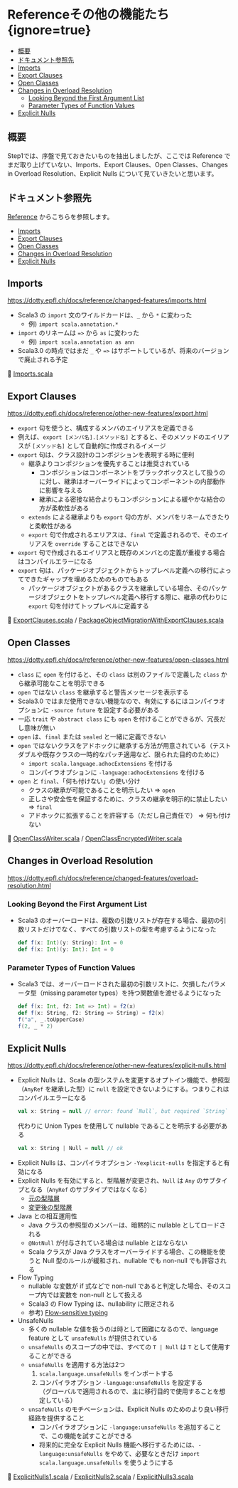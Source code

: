 # Referenceその他の機能たち {ignore=true}

<!-- @import "[TOC]" {cmd="toc" depthFrom=1 depthTo=6 orderedList=false} -->

<!-- code_chunk_output -->

- [概要](#概要)
- [ドキュメント参照先](#ドキュメント参照先)
- [Imports](#imports)
- [Export Clauses](#export-clauses)
- [Open Classes](#open-classes)
- [Changes in Overload Resolution](#changes-in-overload-resolution)
  - [Looking Beyond the First Argument List](#looking-beyond-the-first-argument-list)
  - [Parameter Types of Function Values](#parameter-types-of-function-values)
- [Explicit Nulls](#explicit-nulls)

<!-- /code_chunk_output -->

## 概要

Step1では、序盤で見ておきたいものを抽出しましたが、ここでは Reference でまだ取り上げていない、Imports、Export Clauses、Open Classes、Changes in Overload Resolution、Explicit Nulls について見ていきたいと思います。

## ドキュメント参照先

[Reference](https://dotty.epfl.ch/docs/reference/overview.html) からこちらを参照します。

- [Imports](https://dotty.epfl.ch/docs/reference/changed-features/imports.html)
- [Export Clauses](https://dotty.epfl.ch/docs/reference/other-new-features/export.html)
- [Open Classes](https://dotty.epfl.ch/docs/reference/other-new-features/open-classes.html)
- [Changes in Overload Resolution](https://dotty.epfl.ch/docs/reference/changed-features/overload-resolution.html)
- [Explicit Nulls](https://dotty.epfl.ch/docs/reference/other-new-features/explicit-nulls.html)


## Imports

https://dotty.epfl.ch/docs/reference/changed-features/imports.html

- Scala3 の `import` 文のワイルドカードは、`_` から `*` に変わった
  - 例) `import scala.annotation.*`
- `import` のリネームは `=>` から `as` に変わった
  - 例) `import scala.annotation as ann`
- Scala3.0 の時点ではまだ `_` や `=>` はサポートしているが、将来のバージョンで廃止される予定

:memo: [Imports.scala](/step05/import-export/src/main/scala/com/github/shinharad/gettingStartedWithScala3/Imports.scala)

## Export Clauses

https://dotty.epfl.ch/docs/reference/other-new-features/export.html

- `export` 句を使うと、構成するメンバのエイリアスを定義できる
- 例えば、`export [メンバ名].[メソッド名]` とすると、そのメソッドのエイリアスが `[メソッド名]` として自動的に作成されるイメージ
- `export` 句は、クラス設計のコンポジションを表現する時に便利
  - 継承よりコンポジションを優先することは推奨されている
    - コンポジションはコンポーネントをブラックボックスとして扱うのに対し、継承はオーバーライドによってコンポーネントの内部動作に影響を与える
    - 継承による密接な結合よりもコンポジションによる緩やかな結合の方が柔軟性がある
  - `extends` による継承よりも `export` 句の方が、メンバをリネームできたりと柔軟性がある
  - `export` 句で作成されるエリアスは、`final` で定義されるので、そのエイリアスを `override` することはできない
- `export` 句で作成されるエイリアスと既存のメンバとの定義が重複する場合はコンパイルエラーになる
- `export` 句は、パッケージオブジェクトからトップレベル定義への移行によってできたギャップを埋めるためのものでもある
  - パッケージオブジェクトがあるクラスを継承している場合、そのパッケージオブジェクトをトップレベル定義へ移行する際に、継承の代わりに `export` 句を付けてトップレベルに定義する
  
:memo: [ExportClauses.scala](/step05/import-export/src/main/scala/com/github/shinharad/gettingStartedWithScala3/ExportClauses.scala) / [PackageObjectMigrationWithExportClauses.scala](/step05/import-export/src/main/scala/com/github/shinharad/gettingStartedWithScala3/PackageObjectMigrationWithExportClauses.scala)

## Open Classes

https://dotty.epfl.ch/docs/reference/other-new-features/open-classes.html

- `class` に `open` を付けると、その `class` は別のファイルで定義した `class` から継承可能なことを明示できる
- `open` ではない `class` を継承すると警告メッセージを表示する
- Scala3.0 ではまだ使用できない機能なので、有効にするにはコンパイラオプションに `-source future` を設定する必要がある
- 一応 `trait` や `abstract class` にも `open` を付けることができるが、冗長だし意味が無い
- `open` は、`final` または `sealed` と一緒に定義できない
- `open` ではないクラスをアドホックに継承する方法が用意されている（テストダブルや既存クラスの一時的なパッチ適用など、限られた目的のために）
  - `import scala.language.adhocExtensions` を付ける
  - コンパイラオプションに `-language:adhocExtensions` を付ける
- `open` と `final`、「何も付けない」の使い分け
  - クラスの継承が可能であることを明示したい => `open`
  - 正しさや安全性を保証するために、クラスの継承を明示的に禁止したい => `final`
  - アドホックに拡張することを許容する（ただし自己責任で） => 何も付けない

:memo: [OpenClassWriter.scala](/step05/open-class/src/main/scala/com/github/shinharad/gettingStartedWithScala3/OpenClassWriter.scala) / [OpenClassEncryptedWriter.scala](/step05/open-class/src/main/scala/com/github/shinharad/gettingStartedWithScala3/OpenClassEncryptedWriter.scala)

## Changes in Overload Resolution

https://dotty.epfl.ch/docs/reference/changed-features/overload-resolution.html

### Looking Beyond the First Argument List

- Scala3 のオーバーロードは、複数の引数リストが存在する場合、最初の引数リストだけでなく、すべての引数リストの型を考慮するようになった
  ```scala
  def f(x: Int)(y: String): Int = 0
  def f(x: Int)(y: Int): Int = 0
  ```

### Parameter Types of Function Values

- Scala3 では、オーバーロードされた最初の引数リストに、欠損したパラメータ型（missing parameter types）を持つ関数値を渡せるようになった
  ```scala
  def f(x: Int, f2: Int => Int) = f2(x)
  def f(x: String, f2: String => String) = f2(x)
  f("a", _.toUpperCase)
  f(2, _ * 2)
  ```

## Explicit Nulls

https://dotty.epfl.ch/docs/reference/other-new-features/explicit-nulls.html

- Explicit Nulls は、Scala の型システムを変更するオプトイン機能で、参照型（`AnyRef` を継承した型）に `null` を設定できないようにする。つまりこれはコンパイルエラーになる
  ```scala
  val x: String = null // error: found `Null`, but required `String`
  ```
  代わりに Union Types を使用して nullable であることを明示する必要がある
  ```scala
  val x: String | Null = null // ok
  ``` 
- Explicit Nulls は、コンパイラオプション `-Yexplicit-nulls` を指定すると有効になる
- Explicit Nulls を有効にすると、型階層が変更され、`Null` は `Any` のサブタイプとなる（`AnyRef` のサブタイプではなくなる）
  - [元の型階層](https://docs.scala-lang.org/resources/images/tour/unified-types-diagram.svg)
  - [変更後の型階層](https://dotty.epfl.ch/images/explicit-nulls/explicit-nulls-type-hierarchy.png)
- Java との相互運用性
  - Java クラスの参照型のメンバーは、暗黙的に nullable としてロードされる
  - `@NotNull` が付与されている場合は nullable とはならない
  - Scala クラスが Java クラスをオーバーライドする場合、この機能を使うと Null 型のルールが緩和され、nullable でも non-null でも許容される
- Flow Typing
  - nullable な変数が if 式などで non-null であると判定した場合、そのスコープ内では変数を non-null として扱える
  - Scala3 の Flow Typing は、nullability に限定される
  - 参考) [Flow-sensitive typing](https://en.wikipedia.org/wiki/Flow-sensitive_typing)
- UnsafeNulls
  - 多くの nullable な値を扱うのは時として困難になるので、language feature として `unsafeNulls` が提供されている
  - `unsafeNulls` のスコープの中では、すべての `T | Null` は `T` として使用することができる
  - `unsafeNulls` を適用する方法は2つ
    1. `scala.language.unsafeNulls` をインポートする
    2. コンパイラオプション `-language:unsafeNulls` を設定する  
   （グローバルで適用されるので、主に移行目的で使用することを想定している）
  - `unsafeNulls` のモチベーションは、Explicit Nulls のためのより良い移行経路を提供すること
    - コンパイラオプションに `-language:unsafeNulls` を追加することで、この機能を試すことができる
    - 将来的に完全な Explicit Nulls 機能へ移行するためには、`-language:unsafeNulls` をやめて、必要なときだけ `import scala.language.unsafeNulls` を使うようにする

:memo: [ExplicitNulls1.scala](/step05/explicit-nulls/src/main/scala/com/github/shinharad/gettingStartedWithScala3/ExplicitNulls1.scala) / [ExplicitNulls2.scala](/step05/explicit-nulls/src/main/scala/com/github/shinharad/gettingStartedWithScala3/ExplicitNulls2.scala) / [ExplicitNulls3.scala](/step05/explicit-nulls/src/main/scala/com/github/shinharad/gettingStartedWithScala3/ExplicitNulls3.scala)
